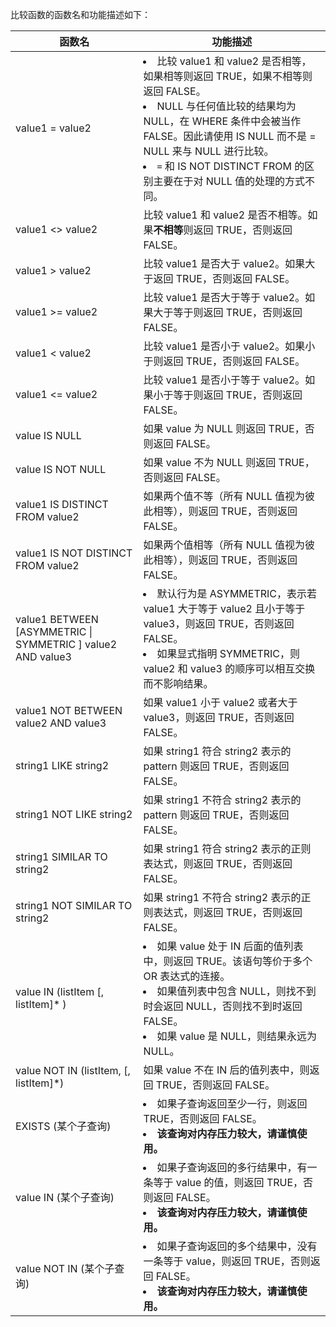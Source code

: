 比较函数的函数名和功能描述如下：

| 函数名 | 功能描述 |
| ----- | ----- |
| value1 = value2 | <li>比较 value1 和 value2 是否相等，如果相等则返回 TRUE，如果不相等则返回 FALSE。<li>NULL 与任何值比较的结果均为 NULL，在 WHERE 条件中会被当作 FALSE。因此请使用 IS NULL 而不是 = NULL 来与 NULL 进行比较。<li>`=` 和 IS NOT DISTINCT FROM 的区别主要在于对 NULL 值的处理的方式不同。 |
| value1 <> value2  | 比较 value1 和 value2 是否不相等。如果**不相等**则返回 TRUE，否则返回 FALSE。 |
| value1 > value2 | 比较 value1 是否大于 value2。如果大于返回 TRUE，否则返回 FALSE。 |
| value1 >= value2  | 比较 value1 是否大于等于 value2。如果大于等于则返回 TRUE，否则返回 FALSE。 |
| value1 < value2 | 比较 value1 是否小于 value2。如果小于则返回 TRUE，否则返回 FALSE。 |
| value1 <= value2  | 比较 value1 是否小于等于 value2。如果小于等于则返回 TRUE，否则返回 FALSE。 |
| value IS NULL | 如果 value 为 NULL 则返回 TRUE，否则返回 FALSE。|
| value IS NOT NULL | 如果 value 不为 NULL 则返回 TRUE，否则返回 FALSE。|
| value1 IS DISTINCT FROM value2  | 如果两个值不等（所有 NULL 值视为彼此相等），则返回 TRUE，否则返回 FALSE。 |
| value1 IS NOT DISTINCT FROM value2  | 如果两个值相等（所有 NULL 值视为彼此相等），则返回 TRUE，否则返回 FALSE。 |
| value1 BETWEEN [ASYMMETRIC &#124; SYMMETRIC ] value2 AND value3 | <li>默认行为是 ASYMMETRIC，表示若 value1 大于等于 value2 且小于等于 value3，则返回 TRUE，否则返回 FALSE。<li>如果显式指明 SYMMETRIC，则 value2 和 value3 的顺序可以相互交换而不影响结果。 |
| value1 NOT BETWEEN value2 AND value3	| 如果 value1 小于 value2 或者大于 value3，则返回 TRUE，否则返回 FALSE。 |
| string1 LIKE string2	| 如果 string1 符合 string2 表示的 pattern 则返回 TRUE，否则返回 FALSE。 |
| string1 NOT LIKE string2	| 如果 string1 不符合 string2 表示的 pattern 则返回 TRUE，否则返回 FALSE。 |
| string1 SIMILAR TO string2	| 如果 string1 符合 string2 表示的正则表达式，则返回 TRUE，否则返回 FALSE。 |
| string1 NOT SIMILAR TO string2	| 如果 string1 不符合 string2 表示的正则表达式，则返回 TRUE，否则返回 FALSE。 |
| value IN (listItem [, listItem]\* )	|<li>如果 value 处于 IN 后面的值列表中，则返回 TRUE。该语句等价于多个 OR 表达式的连接。<li>如果值列表中包含 NULL，则找不到时会返回 NULL，否则找不到时返回 FALSE。<li>如果 value 是 NULL，则结果永远为 NULL。|
| value NOT IN (listItem, [, listItem]\*)	| 如果 value 不在 IN 后的值列表中，则返回 TRUE，否则返回 FALSE。 |
| EXISTS (某个子查询)	| <li>如果子查询返回至少一行，则返回 TRUE，否则返回 FALSE。<li>**该查询对内存压力较大，请谨慎使用。** |
| value IN (某个子查询)	| <li>如果子查询返回的多行结果中，有一条等于 value 的值，则返回 TRUE，否则返回 FALSE。<li>**该查询对内存压力较大，请谨慎使用。** |
| value NOT IN (某个子查询)	| <li>如果子查询返回的多个结果中，没有一条等于 value，则返回 TRUE，否则返回 FALSE。<li>**该查询对内存压力较大，请谨慎使用。** |
